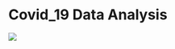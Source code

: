 # Covid_19 Data Analysis


![](https://raw.githubusercontent.com/gopisuthar/Covid_19/master/Images/COVID19.jpg)


